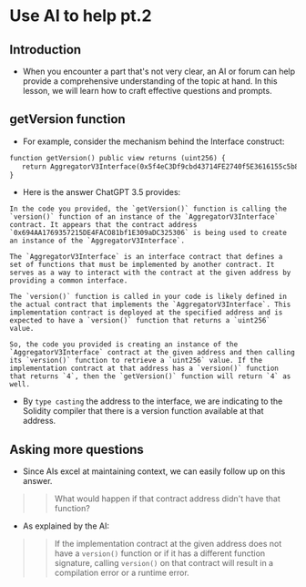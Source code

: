 # Use AI to help pt.2

## Introduction
- When you encounter a part that's not very clear, an AI or forum can help provide a comprehensive understanding of the topic at hand. In this lesson, we will learn how to craft effective questions and prompts.

## getVersion function
- For example, consider the mechanism behind the Interface construct:

````markdown How does this solidity function return the value 4 when I didn't define any logic in AggregatorV3Interface?
function getVersion() public view returns (uint256) {
   return AggregatorV3Interface(0x5f4eC3Df9cbd43714FE2740f5E3616155c5b8419).version();
}
````
- Here is the answer ChatGPT 3.5 provides:

```
In the code you provided, the `getVersion()` function is calling the `version()` function of an instance of the `AggregatorV3Interface` contract. It appears that the contract address `0x694AA1769357215DE4FACO81bf1E309aDC325306` is being used to create an instance of the `AggregatorV3Interface`.

The `AggregatorV3Interface` is an interface contract that defines a set of functions that must be implemented by another contract. It serves as a way to interact with the contract at the given address by providing a common interface.

The `version()` function is called in your code is likely defined in the actual contract that implements the `AggregatorV3Interface`. This implementation contract is deployed at the specified address and is expected to have a `version()` function that returns a `uint256` value.

So, the code you provided is creating an instance of the `AggregatorV3Interface` contract at the given address and then calling its `version()` function to retrieve a `uint256` value. If the implementation contract at that address has a `version()` function that returns `4`, then the `getVersion()` function will return `4` as well.
```

- By `type casting` the address to the interface, we are indicating to the Solidity compiler that there is a version function available at that address.

## Asking more questions
- Since AIs excel at maintaining context, we can easily follow up on this answer.

>> What would happen if that contract address didn't have that function?

- As explained by the AI:

>> If the implementation contract at the given address does not have a `version()` function or if it has a different function signature, calling `version()` on that contract will result in a compilation error or a runtime error.